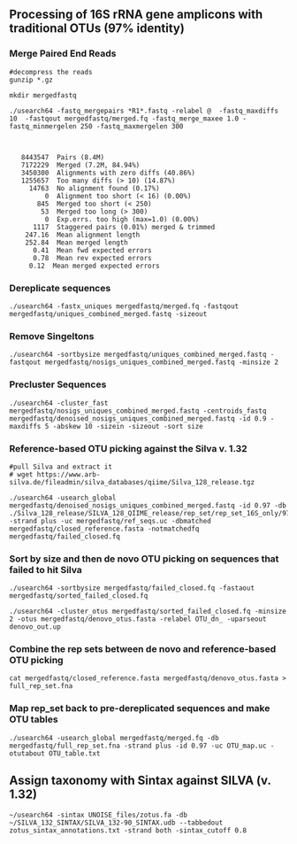 ## Processing of 16S rRNA gene amplicons with traditional OTUs (97% identity)

### Merge Paired End Reads
```
#decompress the reads
gunzip *.gz

mkdir mergedfastq

./usearch64 -fastq_mergepairs *R1*.fastq -relabel @  -fastq_maxdiffs 10  -fastqout mergedfastq/merged.fq -fastq_merge_maxee 1.0 -fastq_minmergelen 250 -fastq_maxmergelen 300

  

   8443547  Pairs (8.4M)
   7172229  Merged (7.2M, 84.94%)
   3450300  Alignments with zero diffs (40.86%)
   1255657  Too many diffs (> 10) (14.87%)
     14763  No alignment found (0.17%)
         0  Alignment too short (< 16) (0.00%)
       845  Merged too short (< 250)
        53  Merged too long (> 300)
         0  Exp.errs. too high (max=1.0) (0.00%)
      1117  Staggered pairs (0.01%) merged & trimmed
    247.16  Mean alignment length
    252.84  Mean merged length
      0.41  Mean fwd expected errors
      0.78  Mean rev expected errors
     0.12  Mean merged expected errors
```

### Dereplicate sequences
```
./usearch64 -fastx_uniques mergedfastq/merged.fq -fastqout mergedfastq/uniques_combined_merged.fastq -sizeout
```

### Remove Singeltons
```
./usearch64 -sortbysize mergedfastq/uniques_combined_merged.fastq -fastqout mergedfastq/nosigs_uniques_combined_merged.fastq -minsize 2
```

### Precluster Sequences
```
./usearch64 -cluster_fast mergedfastq/nosigs_uniques_combined_merged.fastq -centroids_fastq mergedfastq/denoised_nosigs_uniques_combined_merged.fastq -id 0.9 -maxdiffs 5 -abskew 10 -sizein -sizeout -sort size
```

### Reference-based OTU picking against the Silva v. 1.32
```
#pull Silva and extract it
# wget https://www.arb-silva.de/fileadmin/silva_databases/qiime/Silva_128_release.tgz

./usearch64 -usearch_global mergedfastq/denoised_nosigs_uniques_combined_merged.fastq -id 0.97 -db ./Silva_128_release/SILVA_128_QIIME_release/rep_set/rep_set_16S_only/97/97_otus_16S.fasta  -strand plus -uc mergedfastq/ref_seqs.uc -dbmatched mergedfastq/closed_reference.fasta -notmatchedfq mergedfastq/failed_closed.fq
```

### Sort by size and then de novo OTU picking on sequences that failed to hit Silva
```
./usearch64 -sortbysize mergedfastq/failed_closed.fq -fastaout mergedfastq/sorted_failed_closed.fq

./usearch64 -cluster_otus mergedfastq/sorted_failed_closed.fq -minsize 2 -otus mergedfastq/denovo_otus.fasta -relabel OTU_dn_ -uparseout denovo_out.up
```

### Combine the rep sets between de novo and reference-based OTU picking
```
cat mergedfastq/closed_reference.fasta mergedfastq/denovo_otus.fasta > full_rep_set.fna
```

### Map rep_set back to pre-dereplicated sequences and make OTU tables
```
./usearch64 -usearch_global mergedfastq/merged.fq -db mergedfastq/full_rep_set.fna -strand plus -id 0.97 -uc OTU_map.uc -otutabout OTU_table.txt
```

## Assign taxonomy with Sintax against SILVA (v. 1.32)
```
~/usearch64 -sintax UNOISE_files/zotus.fa -db ~/SILVA_132_SINTAX/SILVA_132-90_SINTAX.udb --tabbedout zotus_sintax_annotations.txt -strand both -sintax_cutoff 0.8
```
